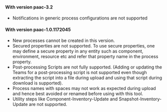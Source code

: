 #### With version paac-3.2
* Notifications in generic process configurations are not supported

#### With version paac-1.0.1172045

* New processes cannot be created in this version.
* Secured properties are not supported. To use secure properties, one may define a secure property in any entity such as component, environment, resource etc and refer that property name in the process property.
* Post-processing Scripts are not fully supported. (Adding or updating the Teams for a post-processing script is not supported even though extracting the script into a file during upload and using that script during download is supported).
* Process names with spaces may not work as expected during upload and hence best avoided or renamed before using with this tool.
* Utility steps like Component-Inventory-Update and Snapshot-Inventory-Update are not supported.